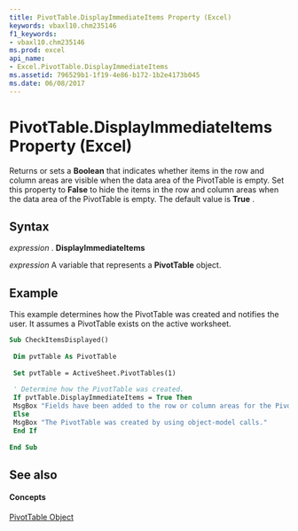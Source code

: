```yaml
---
title: PivotTable.DisplayImmediateItems Property (Excel)
keywords: vbaxl10.chm235146
f1_keywords:
- vbaxl10.chm235146
ms.prod: excel
api_name:
- Excel.PivotTable.DisplayImmediateItems
ms.assetid: 796529b1-1f19-4e86-b172-1b2e4173b045
ms.date: 06/08/2017
---
```



# PivotTable.DisplayImmediateItems Property (Excel)

Returns or sets a **Boolean** that indicates whether items in the row and column areas are visible when the data area of the PivotTable is empty. Set this property to **False** to hide the items in the row and column areas when the data area of the PivotTable is empty. The default value is **True** .


## Syntax

 _expression_ . **DisplayImmediateItems**

 _expression_ A variable that represents a **PivotTable** object.


## Example

This example determines how the PivotTable was created and notifies the user. It assumes a PivotTable exists on the active worksheet.


```vb
Sub CheckItemsDisplayed() 
 
 Dim pvtTable As PivotTable 
 
 Set pvtTable = ActiveSheet.PivotTables(1) 
 
 ' Determine how the PivotTable was created. 
 If pvtTable.DisplayImmediateItems = True Then 
 MsgBox "Fields have been added to the row or column areas for the PivotTable report." 
 Else 
 MsgBox "The PivotTable was created by using object-model calls." 
 End If 
 
End Sub
```


## See also


#### Concepts


[PivotTable Object](pivottable-object-excel.md)

